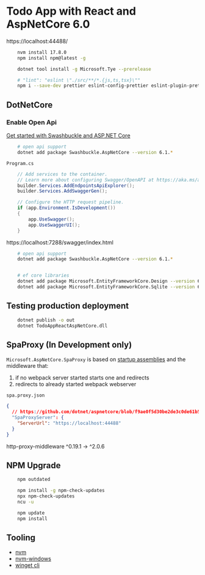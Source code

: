 # Todo App with React and AspNetCore 6.0

https://localhost:44488/

```bash
    nvm install 17.8.0
    npm install npm@latest -g

    dotnet tool install -g Microsoft.Tye --prerelease

    # "lint": "eslint \"./src/**/*.{js,ts,tsx}\""
    npm i --save-dev prettier eslint-config-prettier eslint-plugin-prettier
```

## DotNetCore

### Enable Open Api

[Get started with Swashbuckle and ASP.NET Core](https://docs.microsoft.com/en-us/aspnet/core/tutorials/getting-started-with-swashbuckle?view=aspnetcore-6.0&tabs=visual-studio)

```bash
    # open api support
    dotnet add package Swashbuckle.AspNetCore --version 6.1.*
```

`Program.cs`

```csharp
    // Add services to the container.
    // Learn more about configuring Swagger/OpenAPI at https://aka.ms/aspnetcore/swashbuckle
    builder.Services.AddEndpointsApiExplorer();
    builder.Services.AddSwaggerGen();

    // Configure the HTTP request pipeline.
    if (app.Environment.IsDevelopment())
    {
        app.UseSwagger();
        app.UseSwaggerUI();
    }
```

https://localhost:7288/swagger/index.html

```bash
    # open api support
    dotnet add package Swashbuckle.AspNetCore --version 6.1.*


    # ef core libraries
    dotnet add package Microsoft.EntityFrameworkCore.Design --version 6.0.*
    dotnet add package Microsoft.EntityFrameworkCore.Sqlite --version 6.3.*

```

## Testing production deployment

```bash
    dotnet publish -o out
    dotnet TodoAppReactAspNetCore.dll
```

## SpaProxy (In Development only)

`Microsoft.AspNetCore.SpaProxy` is based on [startup assemblies](https://docs.microsoft.com/en-us/aspnet/core/fundamentals/host/platform-specific-configuration?view=aspnetcore-6.0) and the middleware that:

1. if no webpack server started starts one and redirects
2. redirects to already started webpack webserver

`spa.proxy.json`

```json
{
  // https://github.com/dotnet/aspnetcore/blob/f9ae0f5d30be2de3c0de61b5673bd8873231d70a/src/Middleware/Spa/SpaProxy/src/SpaDevelopmentServerOptions.cs
  "SpaProxyServer": {
    "ServerUrl": "https://localhost:44488"
  }
}
```

http-proxy-middleware ^0.19.1 → ^2.0.6

## NPM Upgrade

```bash
    npm outdated

    npm install -g npm-check-updates
    npx npm-check-updates
    ncu -u

    npm update
    npm install
```

## Tooling

- [nvm](https://github.com/nvm-sh/nvm#installing-and-updating)
- [nvm-windows](https://github.com/coreybutler/nvm-windows/releases)
- [winget cli](https://github.com/microsoft/winget-cli/releases)
